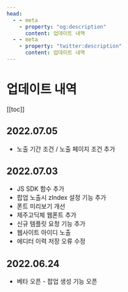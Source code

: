 ```yaml
---
head:
  - - meta
    - property: "og:description"
      content: 업데이트 내역
  - - meta
    - property: "twitter:description"
      content: 업데이트 내역
---
```


# 업데이트 내역

[[toc]]

## 2022.07.05

- 노출 기간 조건 / 노출 페이지 조건 추가

## 2022.07.03

- JS SDK 함수 추가
- 팝업 노출시 zIndex 설정 기능 추가
- 폰트 미리보기 개선
- 제주고딕체 웹폰트 추가
- 신규 템플릿 요청 기능 추가
- 웹사이트 아이디 노출
- 에디터 이력 저장 오류 수정

## 2022.06.24

- 베타 오픈 - 팝업 생성 기능 오픈
